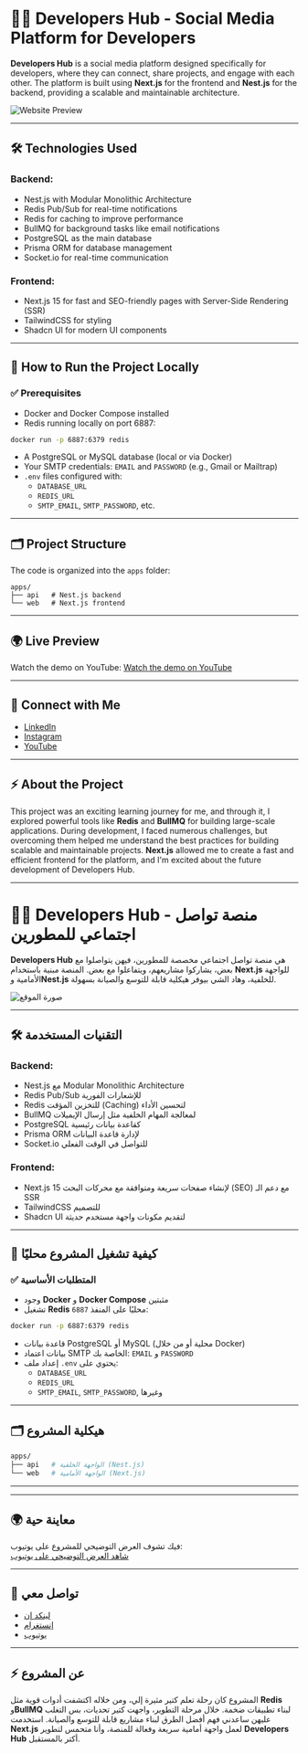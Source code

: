 # 👨‍💻 Developers Hub - Social Media Platform for Developers

**Developers Hub** is a social media platform designed specifically for developers, where they can connect, share projects, and engage with each other. The platform is built using **Next.js** for the frontend and **Nest.js** for the backend, providing a scalable and maintainable architecture.

![Website Preview](https://camo.githubusercontent.com/bf0749f039d9ed4d83d98d4d56c9b49a8942c354a81f9f02f09afd9492cbf2e0/68747470733a2f2f6a616d616c6d6f686166696c2e76657263656c2e6170702f70726f6a656374732f646576656c6f706572735f6875622e706e67)

---

## 🛠️ Technologies Used

### Backend:
- Nest.js with Modular Monolithic Architecture
- Redis Pub/Sub for real-time notifications
- Redis for caching to improve performance
- BullMQ for background tasks like email notifications
- PostgreSQL as the main database
- Prisma ORM for database management
- Socket.io for real-time communication

### Frontend:
- Next.js 15 for fast and SEO-friendly pages with Server-Side Rendering (SSR)
- TailwindCSS for styling
- Shadcn UI for modern UI components

---

## 🚀 How to Run the Project Locally

### ✅ Prerequisites
- Docker and Docker Compose installed
- Redis running locally on port 6887:

```bash
docker run -p 6887:6379 redis
```

- A PostgreSQL or MySQL database (local or via Docker)
- Your SMTP credentials: `EMAIL` and `PASSWORD` (e.g., Gmail or Mailtrap)
- `.env` files configured with:
  - `DATABASE_URL`
  - `REDIS_URL`
  - `SMTP_EMAIL`, `SMTP_PASSWORD`, etc.

---

## 🗂️ Project Structure

The code is organized into the `apps` folder:

```
apps/
├── api   # Nest.js backend
└── web   # Next.js frontend
```

---

 

## 🌍 Live Preview

Watch the demo on YouTube: [Watch the demo on YouTube](https://www.youtube.com/watch?v=3nEbnw6rnM4)

---

## 📱 Connect with Me

- [LinkedIn](https://www.linkedin.com/in/jamal-mohafil/)
- [Instagram](https://www.instagram.com/jamal_mohafil)
- [YouTube](https://www.youtube.com/@jamal_mohafil)

---

## ⚡ About the Project

This project was an exciting learning journey for me, and through it, I explored powerful tools like **Redis** and **BullMQ** for building large-scale applications. During development, I faced numerous challenges, but overcoming them helped me understand the best practices for building scalable and maintainable projects. **Next.js** allowed me to create a fast and efficient frontend for the platform, and I'm excited about the future development of Developers Hub.

---
 

# 🧑‍💻 Developers Hub - منصة تواصل اجتماعي للمطورين

**Developers Hub** هي منصة تواصل اجتماعي مخصصة للمطورين، فيهن يتواصلوا مع بعض، يشاركوا مشاريعهم، ويتفاعلوا مع بعض. المنصة مبنية باستخدام **Next.js** للواجهة الأمامية و**Nest.js** للخلفية، وهاد الشي بيوفر هيكلية قابلة للتوسع والصيانة بسهولة.

![صورة الموقع](https://camo.githubusercontent.com/bf0749f039d9ed4d83d98d4d56c9b49a8942c354a81f9f02f09afd9492cbf2e0/68747470733a2f2f6a616d616c6d6f686166696c2e76657263656c2e6170702f70726f6a656374732f646576656c6f706572735f6875622e706e67)

---

## 🛠️ التقنيات المستخدمة

### Backend:
- Nest.js مع Modular Monolithic Architecture
- Redis Pub/Sub للإشعارات الفورية
- Redis للتخزين المؤقت (Caching) لتحسين الأداء
- BullMQ لمعالجة المهام الخلفية مثل إرسال الإيميلات
- PostgreSQL كقاعدة بيانات رئيسية
- Prisma ORM لإدارة قاعدة البيانات
- Socket.io للتواصل في الوقت الفعلي

### Frontend:
- Next.js 15 لإنشاء صفحات سريعة ومتوافقة مع محركات البحث (SEO) مع دعم الـ SSR
- TailwindCSS للتصميم
- Shadcn UI لتقديم مكونات واجهة مستخدم حديثة

---

## 🚀 كيفية تشغيل المشروع محليًا

### ✅ المتطلبات الأساسية

- وجود **Docker** و **Docker Compose** مثبتين
- تشغيل **Redis** محليًا على المنفذ `6887`:
```bash
docker run -p 6887:6379 redis
```
- قاعدة بيانات PostgreSQL أو MySQL (محلية أو من خلال Docker)
- بيانات اعتماد SMTP الخاصة بك: `EMAIL` و `PASSWORD`
- إعداد ملف `.env` يحتوي على:
  - `DATABASE_URL`
  - `REDIS_URL`
  - `SMTP_EMAIL`, `SMTP_PASSWORD`, وغيرها

---

## 🗂️ هيكلية المشروع

```bash
apps/
├── api   # الواجهة الخلفية (Nest.js)
└── web   # الواجهة الأمامية (Next.js)
```

---

 

---

## 🌍 معاينة حية

فيك تشوف العرض التوضيحي للمشروع على يوتيوب:  
[شاهد العرض التوضيحي على يوتيوب](https://www.youtube.com/watch?v=3nEbnw6rnM4)

---

## 📱 تواصل معي

- [لينكد إن](https://www.linkedin.com/in/jamal-mohafil/)
- [إنستغرام](https://www.instagram.com/jamal_mohafil)
- [يوتيوب](https://www.youtube.com/@jamal_mohafil)

---

## ⚡ عن المشروع

المشروع كان رحلة تعلم كتير مثيرة إلي، ومن خلاله اكتشفت أدوات قوية مثل **Redis** و**BullMQ** لبناء تطبيقات ضخمة. خلال مرحلة التطوير، واجهت كتير تحديات، بس التغلب عليهن ساعدني فهم أفضل الطرق لبناء مشاريع قابلة للتوسع والصيانة. استخدمت **Next.js** لعمل واجهة أمامية سريعة وفعالة للمنصة، وأنا متحمس لتطوير **Developers Hub** أكتر بالمستقبل.

  
